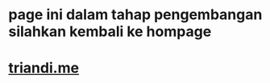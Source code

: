 # page ini dalam tahap pengembangan silahkan kembali ke hompage
# [triandi.me](https://triandi.me/)
